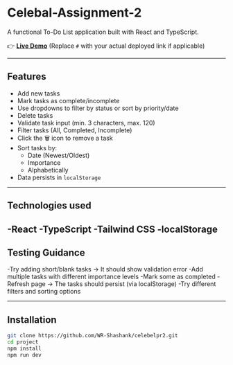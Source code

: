 # Celebal-Assignment-2

A functional To-Do List application built with React and TypeScript.

👉 **[Live Demo](#)** (Replace `#` with your actual deployed link if applicable)

---

## Features

- Add new tasks
- Mark tasks as complete/incomplete
- Use dropdowns to filter by status or sort by priority/date
- Delete tasks
- Validate task input (min. 3 characters, max. 120)
- Filter tasks (All, Completed, Incomplete)
- Click the 🗑️ icon to remove a task
- Sort tasks by:
  - Date (Newest/Oldest)
  - Importance
  - Alphabetically
- Data persists in `localStorage`
---
## Technologies used 
-React
-TypeScript
-Tailwind CSS
-localStorage
---
## Testing Guidance

-Try adding short/blank tasks → It should show validation error
-Add multiple tasks with different importance levels
-Mark some as completed
-Refresh page → The tasks should persist (via localStorage)
-Try different filters and sorting options

---

## Installation

```bash
git clone https://github.com/WR-Shashank/celebelpr2.git
cd project
npm install
npm run dev


